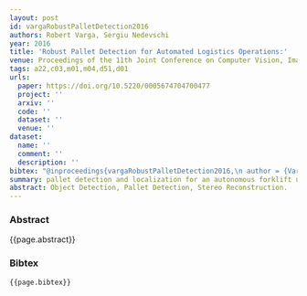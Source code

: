 ```yaml
---
layout: post
id: vargaRobustPalletDetection2016
authors: Robert Varga, Sergiu Nedevschi
year: 2016
title: 'Robust Pallet Detection for Automated Logistics Operations:'
venue: Proceedings of the 11th Joint Conference on Computer Vision, Imaging and Computer Graphics Theory and Applications
tags: a22,c03,m01,m04,d51,d01
urls:
  paper: https://doi.org/10.5220/0005674704700477
  project: ''
  arxiv: ''
  code: ''
  dataset: ''
  venue: ''
dataset:
  name: ''
  comment: ''
  description: ''
bibtex: "@inproceedings{vargaRobustPalletDetection2016,\n author = {Varga, Robert and Nedevschi, Sergiu},\n booktitle = {Proceedings of the 11th {{Joint Conference}} on {{Computer Vision}}, {{Imaging}} and {{Computer Graphics Theory}} and {{Applications}}},\n date = {2016},\n doi = {10.5220/0005674704700477},\n eventtitle = {International {{Conference}} on {{Computer Vision Theory}} and {{Applications}}},\n isbn = {978-989-758-175-5},\n langid = {english},\n location = {{Rome, Italy}},\n pages = {470--477},\n publisher = {{SCITEPRESS - Science and and Technology Publications}},\n shorttitle = {Robust {{Pallet Detection}} for {{Automated Logistics Operations}}},\n title = {Robust {{Pallet Detection}} for {{Automated Logistics Operations}}:},\n url = {http://www.scitepress.org/DigitalLibrary/Link.aspx?doi=10.5220/0005674704700477},\n urldate = {2019-02-27}\n}\n"
summary: pallet detection and localization for an autonomous forklift using a stereo camera
abstract: Object Detection, Pallet Detection, Stereo Reconstruction.
---
```


### Abstract

{{page.abstract}}

### Bibtex

```
{{page.bibtex}}
```
